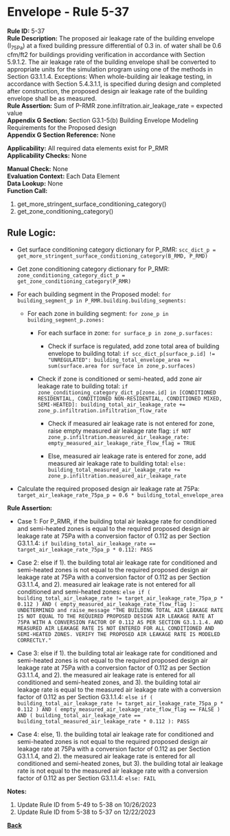 
# Envelope - Rule 5-37  

**Rule ID:** 5-37  
**Rule Description:** The proposed air leakage rate of the building envelope (I<sub>75Pa</sub>) at a fixed building pressure differential of 0.3 in. of water shall be 0.6 cfm/ft2 for buildings providing verification in accordance with Section 5.9.1.2. The air leakage rate of the building envelope shall be converted to appropriate units for the simulation program using one of the methods in Section G3.1.1.4. Exceptions: When whole-building air leakage testing, in accordance with Section 5.4.3.1.1, is specified during design and completed after construction, the proposed design air leakage rate of the building envelope shall be as measured.  
**Rule Assertion:** Sum of P-RMR zone.infiltration.air_leakage_rate = expected value  
**Appendix G Section:** Section G3.1-5(b) Building Envelope Modeling Requirements for the Proposed design  
**Appendix G Section Reference:** None  

**Applicability:** All required data elements exist for P_RMR  
**Applicability Checks:**  None  

**Manual Check:** None  
**Evaluation Context:** Each Data Element  
**Data Lookup:** None  
**Function Call:**

  1. get_more_stringent_surface_conditioning_category()
  2. get_zone_conditioning_category()

## Rule Logic:  

- Get surface conditioning category dictionary for P_RMR: `scc_dict_p = get_more_stringent_surface_conditioning_category(B_RMD, P_RMD)`

- Get zone conditioning category dictionary for P_RMR: `zone_conditioning_category_dict_p = get_zone_conditioning_category(P_RMR)`

- For each building segment in the Proposed model: `for building_segment_p in P_RMR.building.building_segments:`

  - For each zone in building segment: `for zone_p in building_segment_p.zones:`

    - For each surface in zone: `for surface_p in zone_p.surfaces:`

      - Check if surface is regulated, add zone total area of building envelope to building total: `if scc_dict_p[surface_p.id] != "UNREGULATED": building_total_envelope_area += sum(surface.area for surface in zone_p.surfaces)`

    - Check if zone is conditioned or semi-heated, add zone air leakage rate to building total: `if zone_conditioning_category_dict_p[zone.id] in [CONDITIONED RESIDENTIAL, CONDITIONED NON-RESIDENTIAL, CONDITIONED MIXED, SEMI-HEATED]: building_total_air_leakage_rate += zone_p.infiltration.infiltration_flow_rate`

      - Check if measured air leakage rate is not entered for zone, raise empty measured air leakage rate flag: `if NOT zone_p.infiltration.measured_air_leakage_rate: empty_measured_air_leakage_rate_flow_flag = TRUE`

      - Else, measured air leakage rate is entered for zone, add measured air leakage rate to building total: `else: building_total_measured_air_leakage_rate += zone_p.infiltration.measured_air_leakage_rate`

- Calculate the required proposed design air leakage rate at 75Pa: `target_air_leakage_rate_75pa_p = 0.6 * building_total_envelope_area`

**Rule Assertion:**  

- Case 1: For P_RMR, if the building total air leakage rate for conditioned and semi-heated zones is equal to the required proposed design air leakage rate at 75Pa with a conversion factor of 0.112 as per Section G3.1.1.4: `if building_total_air_leakage_rate == target_air_leakage_rate_75pa_p * 0.112: PASS`

- Case 2: else if 1). the building total air leakage rate for conditioned and semi-heated zones is not equal to the required proposed design air leakage rate at 75Pa with a conversion factor of 0.112 as per Section G3.1.1.4, and 2). measured air leakage rate is not entered for all conditioned and semi-heated zones: `else if ( building_total_air_leakage_rate != target_air_leakage_rate_75pa_p * 0.112 ) AND ( empty_measured_air_leakage_rate_flow_flag ): UNDETERMINED and raise_message "THE BUILDING TOTAL AIR LEAKAGE RATE IS NOT EQUAL TO THE REQUIRED PROPOSED DESIGN AIR LEAKAGE RATE AT 75PA WITH A CONVERSION FACTOR OF 0.112 AS PER SECTION G3.1.1.4. AND MEASURED AIR LEAKAGE RATE IS NOT ENTERED FOR ALL CONDITIONED AND SEMI-HEATED ZONES. VERIFY THE PROPOSED AIR LEAKAGE RATE IS MODELED CORRECTLY."`

- Case 3: else if 1). the building total air leakage rate for conditioned and semi-heated zones is not equal to the required proposed design air leakage rate at 75Pa with a conversion factor of 0.112 as per Section G3.1.1.4, and 2). the measured air leakage rate is entered for all conditioned and semi-heated zones, and 3). the building total air leakage rate is equal to the measured air leakage rate with a conversion factor of 0.112 as per Section G3.1.1.4: `else if ( building_total_air_leakage_rate != target_air_leakage_rate_75pa_p * 0.112 ) AND ( empty_measured_air_leakage_rate_flow_flag == FALSE ) AND ( building_total_air_leakage_rate == building_total_measured_air_leakage_rate * 0.112 ): PASS`

- Case 4: else, 1). the building total air leakage rate for conditioned and semi-heated zones is not equal to the required proposed design air leakage rate at 75Pa with a conversion factor of 0.112 as per Section G3.1.1.4, and 2). the measured air leakage rate is entered for all conditioned and semi-heated zones, but 3). the building total air leakage rate is not equal to the measured air leakage rate with a conversion factor of 0.112 as per Section G3.1.1.4: `else: FAIL`

**Notes:**

1. Update Rule ID from 5-49 to 5-38 on 10/26/2023
2. Update Rule ID from 5-38 to 5-37 on 12/22/2023

**[Back](../_toc.md)**
